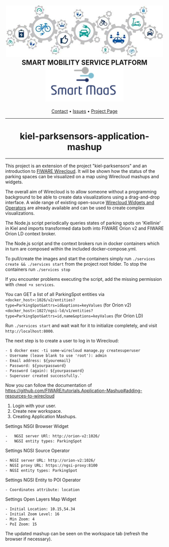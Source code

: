 <h2 align="center">
  <a href="https://smart-maas.eu/en/"><img src="https://github.com/SmartMaaS-Services/Transaction-Context-Manager/blob/main/docs/images/Header.jpeg" alt="Smart MaaS" width="500"></a>
  <br>
      SMART MOBILITY SERVICE PLATFORM
  <br>
  <a href="https://smart-maas.eu/en/"><img src="https://github.com/SmartMaaS-Services/Transaction-Context-Manager/blob/main/docs/images/Logos-Smart-MaaS.png" alt="Smart MaaS" width="250"></a>
  <br>
</h2>

<p align="center">
  <a href="mailto:info@smart-maas.eu">Contact</a> •
  <a href="https://github.com/SmartMaaS-Services/Transaction-Context-Manager/issues">Issues</a> •
  <a href="https://smart-maas.eu/en/">Project Page</a>
</p>


***

<h1 align="center">
  <a>
    kiel-parksensors-application-mashup
  </a>
</h1>

***

This project is an extension of the project "kiel-parksensors" and an introduction to [FIWARE Wirecloud](https://Wirecloud.rtfd.io). 
It will be shown how the status of the parking spaces can be visualized on a map using Wirecloud mashups and widgets.

The overall aim of Wirecloud is to allow someone without a programming background to be able to create data
visualizations using a drag-and-drop interface. A wide range of existing open-source
[Wirecloud Widgets and Operators](https://wirecloud.readthedocs.io/en/stable/widgets/) are already available and can be
used to create complex visualizations.

The Node.js script periodically queries states of parking spots on 'Kiellinie' in Kiel and imports transformed data both into FIWARE Orion v2 and FIWARE Orion LD context broker.

The Node.js script and the context brokers run in docker containers which in turn are composed within the included docker-compose.yml.

To pull/create the images and start the containers simply run `./services create && ./services start` from the project root folder.
To stop the containers run `./services stop`

If you encounter problems executing the script, add the missing permission with `chmod +x services`.

You can GET a list of all ParkingSpot entities via  
`<docker_host>:1026/v2/entities?type=ParkingSpot&attrs=id&options=keyValues` (for Orion v2)  
`<docker_host>:1027/ngsi-ld/v1/entities?type=ParkingSpot&attrs=id,name&options=keyValues` (for Orion LD)  

Run `./services start` and wait wait for it to initialize completely, and visit `http://localhost:8000`.

The next step is to create a user to log in to Wirecloud:

    - $ docker exec -ti some-wirecloud manage.py createsuperuser
    - Username (leave blank to use 'root'): admin
    - Email address: ${youremail}
    - Password: ${yourpassword}
    - Password (again): ${yourpassword}
    - Superuser created successfully.`

Now you can follow the documentation of https://github.com/FIWARE/tutorials.Application-Mashup#adding-resources-to-wirecloud
1) Login with your user.
2) Create new workspace.
3) Creating Application Mashups.

Settings NSGI Browser Widget

    -   NGSI server URl: http://orion-v2:1026/
    -   NGSI entity types: ParkingSpot
    
Settings NGSI Source Operator
 
    - NGSI server URL: http://orion-v2:1026/
    - NGSI proxy URL: https://ngsi-proxy:8100
    - NGSI entity types: ParkingSpot
    
Settings NGSI Entity to POI Operator
    
    - Coordinates attribute: location
    
Settings Open Layers Map Widget

    - Initial Location: 10.15,54.34
    - Initial Zoom Level: 16
    - Min Zoom: 4
    - PoI Zoom: 15
 
 
The updated mashup can be seen on the workspace tab (refresh the browser if necessary).
